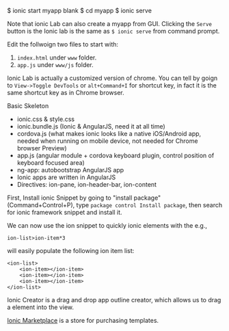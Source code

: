 $ ionic start myapp blank
$ cd myapp
$ ionic serve


Note that ionic Lab can also create a myapp from GUI.
Clicking the ```Serve``` button is the Ionic lab is the same as ```$ ionic serve``` from command prompt.


Edit the follwoign two files to start with:
1. ```index.html``` under ```www``` folder.
2. ```app.js``` under ```www/js``` folder.

Ionic Lab is actually a customized version of chrome. You can tell by goign to ```View->Toggle DevTools``` or ```alt+Command+I``` for shortcut key, in fact it is the same shortcut key as in Chrome browser.

Basic Skeleton 
* ionic.css & style.css
* ionic.bundle.js (Ionic & AngularJS, need it at all time)
* cordova.js (what makes ionic looks like a native iOS/Android app, needed when running on mobile device, not needed for Chrome browser Preview)
* app.js (angular module + cordova keyboard plugin, control position of keyboard focused area) 
* ng-app: autobootstrap AngularJS app
* Ionic apps are written in AngularJS
* Directives: ion-pane, ion-header-bar, ion-content

First, Install ionic Snippet by going to "install package" (Command+Control+P), type ```package control Install package```, then search for ionic framework snippet and install it.

We can now use the ion snippet to quickly ionic elements with the 
e.g.,
```
ion-list>ion-item*3
```
will easily populate the following ion item list:
```
<ion-list>
	<ion-item></ion-item>
	<ion-item></ion-item>
	<ion-item></ion-item>
</ion-list>
```

Ionic Creator is a drag and drop app outline creator, which allows us to drag a element into the view.

[Ionic Marketplace](https://market.ionic.io/) is a store for purchasing templates.

